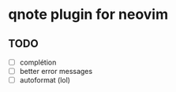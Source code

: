 # qnote plugin for neovim

## TODO 

- [ ] complétion
- [ ] better error messages
- [ ] autoformat (lol)
